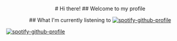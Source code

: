 <p align="center">
    # Hi there!
    ## Welcome to my profile
</p>

<p align="center">
    ## What I'm currently listening to
    <a href="https://spotify-github-profile.vercel.app/api/view?uid=tasuj&redirect=true">
        <img src="https://spotify-github-profile.vercel.app/api/view?uid=tasuj&cover_image=true&theme=default&show_offline=false&background_color=121212&interchange=false&bar_color=53b14f&bar_color_cover=false" alt="spotify-github-profile" />
    </a>
</p>

[![spotify-github-profile](https://spotify-github-profile.vercel.app/api/view?uid=tasuj&cover_image=true&theme=novatorem&show_offline=false&background_color=121212&interchange=false&bar_color=53b14f&bar_color_cover=true)](https://spotify-github-profile.vercel.app/api/view?uid=tasuj&redirect=true)
<!--
**asuujx/asuujx** is a ✨ _special_ ✨ repository because its `README.md` (this file) appears on your GitHub profile.

Here are some ideas to get you started:

- 🔭 I’m currently working on ...
- 🌱 I’m currently learning ...
- 👯 I’m looking to collaborate on ...
- 🤔 I’m looking for help with ...
- 💬 Ask me about ...
- 📫 How to reach me: ...
- 😄 Pronouns: ...
- ⚡ Fun fact: ...
-->
